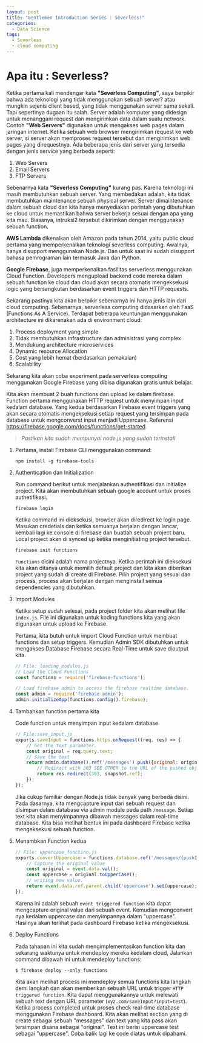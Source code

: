 ```yaml
---
layout: post
title: "Gentlemen Introduction Series : Severless!"
categories:
  - Data Science
tags:
  - Severless
  - cloud computing
---
```


# Apa itu : Severless?

Ketika pertama kali mendengar kata **"Severless Computing"**, saya berpikir bahwa ada teknologi yang tidak menggunakan sebuah server? atau mungkin sejenis client based, yang tidak menggunakan server sama sekali. Tapi sepertinya dugaan itu salah. Server adalah komputer yang didesign untuk menanggani request dan mengirimkan data dalam suatu network. Contoh **"Web Servers"** digunakan untuk mengakses web pages dalam jaringan internet. Ketika sebuah web browser mengirimkan request ke web server, si server akan memproses request tersebut dan mengirimkan web pages yang direquestnya. Ada beberapa jenis dari server yang tersedia dengan jenis service yang berbeda seperti:

1. Web Servers
2. Email Servers
3. FTP Servers

Sebenarnya kata **"Severless Computing"** kurang pas. Karena teknologi ini masih membutuhkan sebuah server. Yang membedakan adalah, kita tidak membutuhkan maintenance sebuah physical server. Server dimaintenance dalam sebuah cloud dan kita hanya menyediakan perintah yang dibutuhkan ke cloud untuk memastikan bahwa server bekerja sesuai dengan apa yang kita mau. Biasanya, intruksi2 tersebut dikirimkan dengan menggunakan sebuah function.

 **AWS Lambda** dikenalkan oleh Amazon pada tahun 2014, yaitu public cloud pertama yang memperkenalkan teknologi severless computing. Awalnya, hanya disupport menggunakan Node.js. Dan untuk saat ini sudah disupport bahasa pemrograman lain termasuk Java dan Python.

 **Google Firebase**, juga memperkenalkan fasilitas serverless menggunakan Cloud Function. Developers mengupload backend code mereka dalam sebuah function ke cloud dan cloud akan secara otomatis mengeksekusi logic yang bersangkutan berdasarkan event triggers dan HTTP requests.

 Sekarang pastinya kita akan berpikir sebenarnya ini hanya jenis lain dari cloud computing. Sebenarnya, serverless computing didasarkan oleh FaaS (Functions As A Service). Terdapat beberapa keuntungan menggunakan architecture ini dikarenakan ada di environment cloud:

1. Process deployment yang simple
2. Tidak membutuhkan infrastructure dan administrasi yang complex
3. Mendukung architecture microservices
4. Dynamic resource Allocation
5. Cost yang lebih hemat (berdasarkan pemakaian)
6. Scalability

Sekarang kita akan coba experiment pada serverless computing menggunakan Google Firebase yang dibisa digunakan gratis untuk belajar.

Kita akan membuat 2 buah functions dan upload ke dalam firebase. Function pertama menggunakan HTTP request untuk menyimpan input kedalam database. Yang kedua berdasarkan Firebase event triggers yang akan secara otomatis mengeksekusi setiap request yang tersimpan pada database untuk mengconverst input menjadi Uppercase. Referensi https://firebase.google.com/docs/functions/get-started.

> *Pastikan kita sudah mempunyai node.js yang sudah terinstall*

1. Pertama, install Firebase CLI menggunakan command:

    `npm install -g firebase-tools`

2. Authentication dan Initialization

    Run command berikut untuk menjalankan authentifikasi dan initialize project. Kita akan membutuhkan sebuah google account untuk proses authetifikasi.

    `firebase login`

    Ketika command ini dieksekusi, browser akan diredirect ke login page. Masukan credetials dan ketika semuanya berjalan dengan lancar, kembali lagi ke console di firebase dan buatlah sebuah project baru. Local project akan di synced up ketika menginitiating project tersebut.

    `firebase init functions`

    `Functions` disini adalah nama projectnya. Ketika perintah ini dieksekusi kita akan ditanya untuk memilih default project dan kita akan diberikan project yang sudah di create di Firebase. Pilih project yang sesuai dan process, process akan berjalan dengan menginstall semua dependencies yang dibutuhkan.

3. Import Modules

    Ketika setup sudah selesai, pada project folder kita akan melihat file `index.js`. File ini digunakan untuk koding functions kita yang akan digunakan untuk upload ke Firebase.

    Pertama, kita butuh untuk import Cloud Function untuk membuat functions dan setup triggers. Kemudian Admin SDK dibutuhkan untuk mengakses Database Firebase secara Real-Time untuk save dioutput kita.

    ```Javascript
    // File: loading_modules.js
    // Load the Cloud Functions
    const functions = require('firebase-functions');

    // Load firebase admin to access the firebase realtime database.
    const admin = require('firebase-admin');
    admin.initializeApp(functions.config().firebase);
    ```

4. Tambahkan function pertama kita

   Code function untuk menyimpan input kedalam database
    
    ```Javascript
    // File:save_input.js
    exports.saveInput = functions.https.onRequest((req, res) => {
        // Get the text parameter.
        const original = req.query.text;
        // Save the text
        return admin.database().ref('/messages').push({original: original}).then((snapshot) => {
            // Redirect with 303 SEE OTHER to the URL of the pushed object in the Firebase console.
            return res.redirect(303, snapshot.ref);
        });
    });    
    ```

    Jika cukup familiar dengan Node.js tidak banyak yang berbeda disini. Pada dasarnya, kita mengcapture input dari sebuah request dan disimpan dalam database via admin module pada path `/message`. Setiap text kita akan menyimpannya dibawah messages dalam real-time database. Kita bisa melihat bentuk ini pada dashboard Firebase ketika mengeksekusi sebuah function.

5. Menambkan Function kedua

    ```Javascript
    // File: uppercase_function.js
    exports.convertUppercase = functions.database.ref('/messages/{pushId}/original').onWrite((event) => {
        // Capture the original value
        const original = event.data.val();
        const uppercase = original.toUpperCase();
        // writing new value.
        return event.data.ref.parent.child('uppercase').set(uppercase);
    });
    ```

    Karena ini adalah sebuah `event triggered function` kita dapat mengcapture original value dari sebuah event. Kemudian mengconvert nya kedalam uppercase dan menyimpannya dalam "uppercase". Hasilnya akan terlihat pada dashboard Firebase ketika mengeksekusi.

6. Deploy Functions

    Pada tahapan ini kita sudah mengimplementasikan function kita dan sekarang waktunya untuk mendeploy mereka kedalam cloud, Jalankan command dibawah ini untuk mendeploy functions:

    `$ firebase deploy --only functions`

    Kita akan melihat process ini mendeploy semua functions kita langkah demi langkah dan akan memberikan sebuah URL untuk trigger `HTTP triggered function`. Kita dapat menggunakannya untuk melewati sebuah text dengan URL parameter (`xyz.com/saveInput?input=test`). Ketika process completed untuk proses check real-time database menggunakan Firebase dashboard. Kita akan melihat section yang di create sebagai sebuah "messages" dan text yang kita pass akan tersimpan disana sebagai "original". Text ini berisi uppercase test sebagai "uppercase". Coba balik lagi ke code diatas untuk dipahami.


